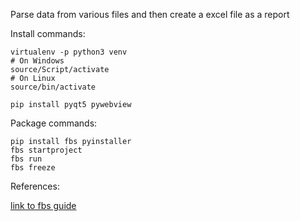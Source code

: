 Parse data from various files and then create a excel file as a report

Install commands:

```
virtualenv -p python3 venv
# On Windows
source/Script/activate
# On Linux
source/bin/activate

pip install pyqt5 pywebview 
```


Package commands:

```
pip install fbs pyinstaller
fbs startproject
fbs run
fbs freeze
```
References:

[link to fbs guide](https://www.pythonguis.com/tutorials/packaging-pyqt5-apps-fbs/)
